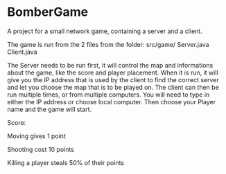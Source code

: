 # BomberGame
A project for a small network game, containing a server and a client.

The game is run from the 2 files from the folder: src/game/
Server.java
Client.java


The Server needs to be run first, it will control the map and informations about the game, like the score and player placement. When it is run, it will give you the IP address that is used by the client to find the correct server and let you choose the map that is to be played on.
The client can then be run multiple times, or from multiple computers. You will need to type in either the IP address or choose local computer. Then choose your Player name and the game will start.


Score:

Moving gives 1 point

Shooting cost 10 points

Killing a player steals 50% of their points
